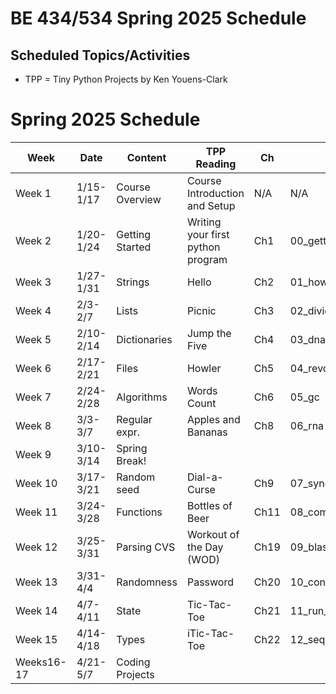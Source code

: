 # BE 434/534 Spring 2025 Schedule

## Scheduled Topics/Activities

* TPP = Tiny Python Projects by Ken Youens-Clark

# Spring 2025 Schedule

| Week      |  Date    |  Content        | TPP Reading                       | Ch   | HW                 | Quiz   |
|-----------|----------|-----------------|-----------------------------------|------|--------------------|--------|
|Week 1     |1/15-1/17 | Course Overview | Course Introduction and Setup     | N/A  | N/A                | N/A    |
|Week 2     |1/20-1/24 | Getting Started | Writing your first python program | Ch1  | 00_getting_started | N/A    |
|Week 3     |1/27-1/31 | Strings         | Hello                             | Ch2  | 01_howdy           | Quiz1  |
|Week 4     |2/3-2/7   | Lists           | Picnic                            | Ch3  | 02_divide          | Quiz2  | 
|Week 5     |2/10-2/14 | Dictionaries    | Jump the Five                     | Ch4  | 03_dna             | Quiz3  |
|Week 6     |2/17-2/21 | Files           | Howler                            | Ch5  | 04_revc            | Quiz4  |
|Week 7     |2/24-2/28 | Algorithms      | Words Count                       | Ch6  | 05_gc              | Quiz5  | 
|Week 8     |3/3-3/7   | Regular expr.   | Apples and Bananas                | Ch8  | 06_rna             | Quiz6  |
|Week 9     |3/10-3/14 | Spring Break!   |                                   |      |                    |        |
|Week 10    |3/17-3/21 | Random seed     | Dial-a-Curse                      | Ch9  | 07_syndna          | Quiz7  |
|Week 11    |3/24-3/28 | Functions       | Bottles of Beer                   | Ch11 | 08_common          | Quiz8  |
|Week 12    |3/25-3/31 | Parsing CVS     | Workout of the Day (WOD)          | Ch19 | 09_blastomatic     | Quiz9  |
|Week 13    |3/31-4/4  | Randomness      | Password                          | Ch20 | 10_conserved       | Quiz10 |
|Week 14    |4/7-4/11  | State           | Tic-Tac-Toe                       | Ch21 | 11_run_length      | Quiz11 |
|Week 15    |4/14-4/18 | Types           | iTic-Tac-Toe                      | Ch22 | 12_seqmagique      | Quiz12 |
|Weeks16-17 |4/21-5/7  | Coding Projects |                                   |      |                    |        | 


